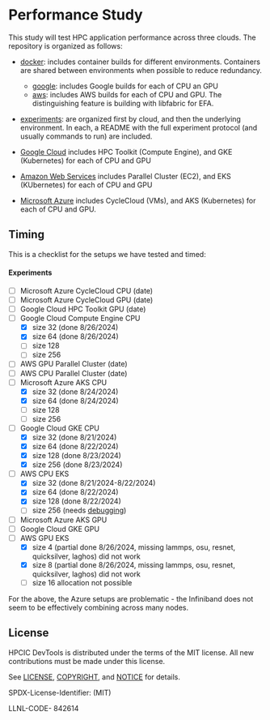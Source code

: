 # Performance Study

This study will test HPC application performance across three clouds. The repository is organized as follows:

- [docker](docker): includes container builds for different environments. Containers are shared between environments when possible to reduce redundancy.
  - [google](docker/google): includes Google builds for each of CPU an GPU
  - [aws](docker/aws): includes AWS builds for each of CPU and GPU. The distinguishing feature is building with libfabric for EFA.

- [experiments](experiments): are organized first by cloud, and then the underlying environment. In each, a README with the full experiment protocol (and usually commands to run) are included.
 - [Google Cloud](experiments/google) includes HPC Toolkit (Compute Engine), and GKE (Kubernetes) for each of CPU and GPU
 - [Amazon Web Services](experiments/aws) includes Parallel Cluster (EC2), and EKS (KUbernetes) for each of CPU and GPU
 - [Microsoft Azure](experiments/azure) includes CycleCloud (VMs), and AKS (Kubernetes) for each of CPU and GPU.

## Timing

This is a checklist for the setups we have tested and timed:

#### Experiments

- [ ] Microsoft Azure CycleCloud CPU (date)
- [ ] Microsoft Azure CycleCloud GPU (date)
- [ ] Google Cloud HPC Toolkit GPU (date)
- [ ] Google Cloud Compute Engine CPU
  - [x] size 32 (done 8/26/2024)
  - [x] size 64 (done 8/26/2024)
  - [ ] size 128
  - [ ] size 256
- [ ] AWS GPU Parallel Cluster (date)
- [ ] AWS CPU Parallel Cluster (date)
- [ ] Microsoft Azure AKS CPU
  - [x] size 32 (done 8/24/2024)
  - [x] size 64 (done 8/24/2024)
  - [ ] size 128
  - [ ] size 256
- [ ] Google Cloud GKE CPU
  - [x] size 32 (done 8/21/2024)
  - [x] size 64 (done 8/22/2024)
  - [x] size 128 (done 8/23/2024)
  - [x] size 256 (done 8/23/2024)
- [ ] AWS CPU EKS
  - [x] size 32 (done 8/21/2024-8/22/2024)
  - [x] size 64  (done 8/22/2024) 
  - [x] size 128 (done 8/22/2024) 
  - [ ] size 256 (needs [debugging](https://repost.aws/knowledge-center/eks-cni-plugin-troubleshooting))
- [ ] Microsoft Azure AKS GPU
- [ ] Google Cloud GKE GPU
- [ ] AWS GPU EKS
  - [x] size 4 (partial done 8/26/2024, missing lammps, osu, resnet, quicksilver, laghos) did not work
  - [x] size 8 (partial done 8/26/2024, missing lammps, osu, resnet, quicksilver, laghos) did not work
  - [ ] size 16 allocation not possible

For the above, the Azure setups are problematic - the Infiniband does not seem to be effectively combining across many nodes.

## License

HPCIC DevTools is distributed under the terms of the MIT license.
All new contributions must be made under this license.

See [LICENSE](https://github.com/converged-computing/cloud-select/blob/main/LICENSE),
[COPYRIGHT](https://github.com/converged-computing/cloud-select/blob/main/COPYRIGHT), and
[NOTICE](https://github.com/converged-computing/cloud-select/blob/main/NOTICE) for details.

SPDX-License-Identifier: (MIT)

LLNL-CODE- 842614
